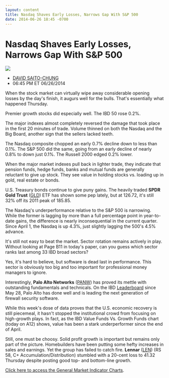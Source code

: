 ```yaml
---
layout: content
title: Nasdaq Shaves Early Losses, Narrows Gap With S&P 500
date: 2014-06-26 18:45 -0700
---
```



Nasdaq Shaves Early Losses, Narrows Gap With S&P 500
=====================================================


![](https://www.investors.com/wp-content/uploads/ibd-migrated-images/MPv_140627_6353939286735259.gif)

* [DAVID SAITO-CHUNG](https://www.investors.com/author/chungd/ "Posts by DAVID SAITO-CHUNG")
* 06:45 PM ET 06/26/2014




When the stock market can virtually wipe away considerable opening losses by the day's finish, it augurs well for the bulls. That's essentially what happened Thursday.


Premier growth stocks did especially well. The IBD 50 rose 0.2%.


The major indexes almost completely reversed the damage that took place in the first 20 minutes of trade. Volume thinned on both the Nasdaq and the Big Board, another sign that the sellers lacked teeth.


The Nasdaq composite chopped an early 0.7% decline down to less than 0.1%. The S&P 500 did the same, going from an early decline of nearly 0.8% to down just 0.1%. The Russell 2000 edged 0.2% lower.


When the major market indexes pull back in lighter trade, they indicate that pension funds, hedge funds, banks and mutual funds are generally reluctant to give up stock. They see value in holding stocks vs. loading up in gold, real estate or bonds.


U.S. Treasury bonds continue to give puny gains. The heavily traded **SPDR Gold Trust** ([GLD](https://research.investors.com/quote.aspx?symbol=GLD)) ETF has shown some pep lately, but at 126.72, it's still 32% off its 2011 peak of 185.85.


The Nasdaq's underperformance relative to the S&P 500 is narrowing. While the former is lagging by more than a full percentage point in year-to-date gains, the difference is nearly inconsequential in the current quarter. Since April 1, the Nasdaq is up 4.3%, just slightly lagging the 500's 4.5% advance.


It's still not easy to beat the market. Sector rotation remains actively in play. Without looking at Page B11 in today's paper, can you guess which sector ranks last among 33 IBD broad sectors?


Yes, it's hard to believe, but software is dead last in performance. This sector is obviously too big and too important for professional money managers to ignore.


Interestingly, **Palo Alto Networks** ([PANW](https://research.investors.com/quote.aspx?symbol=PANW)) has proved its mettle with outstanding fundamentals and technicals. On the IBD [Leaderboard](http://leaderboard.investors.com/leaderboard/leaders/default.aspx) since May 28, Palo Alto has done well and is leading the next generation of firewall security software.


While this week's dose of data proves that the U.S. economic recovery is still piecemeal, it hasn't stopped the institutional crowd from focusing on high-growth plays. In fact, as the IBD Value Funds Vs. Growth Funds chart (today on A12) shows, value has been a stark underperformer since the end of April.


Still, one must be choosy. Solid profit growth is important but remains only part of the picture. Homebuilders have been putting some hefty increases in sales and earnings. Yet the group has failed to catch fire. **Lennar** ([LEN](https://research.investors.com/quote.aspx?symbol=LEN)) (RS 58, C+ Accumulation/Distribution) stumbled with a 20-cent loss to 41.32 Thursday despite posting good top- and bottom-line growth.


[Click here to access the General Market Indicator Charts](https://www.investors.com/pdf/GMI_062714.pdf).




